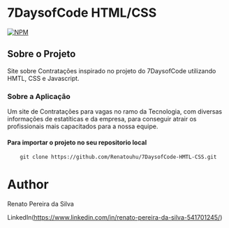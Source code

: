 # 7DaysofCode HTML/CSS
[![NPM](https://img.shields.io/github/license/Renatouhu/site-de-contratacoes)](https://github.com/Renatouhu/site-de-contratacoes/blob/main/LICENSE)
## Sobre o Projeto
Site sobre Contratações inspirado no projeto do 7DaysofCode utilizando HMTL, CSS e Javascript.

### Sobre a Aplicação
Um site de Contratações para vagas no ramo da Tecnologia, com diversas informações de estatíticas e da empresa, para conseguir atrair 
os profissionais mais capacitados para a nossa equipe.

#### Para importar o projeto no seu repositorio local
~~~git 
    git clone https://github.com/Renatouhu/7DaysofCode-HMTL-CSS.git
~~~

# Author
Renato Pereira da Silva

LinkedIn(https://www.linkedin.com/in/renato-pereira-da-silva-541701245/)
